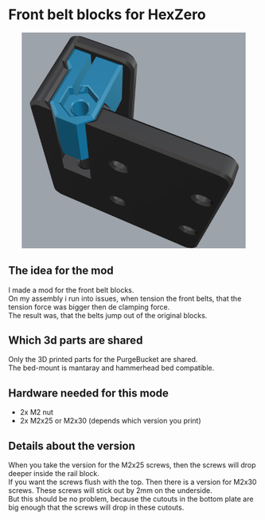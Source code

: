 # Front belt blocks for HexZero
<p align="center"><img width="450" src="assets/image.png"></p>

## The idea for the mod
I made a mod for the front belt blocks. <br>
On my assembly i run into issues, when tension the front belts, that the tension force was bigger then de clamping force. <br>
The result was, that the belts jump out of the original blocks. 

## Which 3d parts are shared
Only the 3D printed parts for the PurgeBucket are shared. <br>
The bed-mount is mantaray and hammerhead bed compatible.

## Hardware needed for this mode
- 2x M2 nut
- 2x M2x25 or M2x30 (depends which version you print)

## Details about the version
When you take the version for the M2x25 screws, then the screws will drop deeper inside the rail block. <br>
If you want the screws flush with the top. Then there is a version for M2x30 screws. These screws will stick out by 2mm on the underside. <br>
But this should be no problem, because the cutouts in the bottom plate are big enough that the screws will drop in these cutouts. <br>
